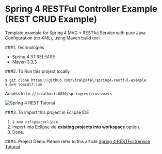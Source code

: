 # Spring 4 RESTFul Controller Example (REST CRUD Example)
Template example for Spring 4 MVC + RESTful Service with pure Java Configuration (no XML), using Maven build tool.

###1. Technologies
* Spring 4.3.1.RELEASE
* Maven 3.3.3

###2. To Run this project locally
```shell
$ git clone https://github.com/viralpatel/spring4-restful-example
$ mvn tomcat7:run
```
Access ```http://localhost:8080/springrest/customers```

![Spring 4 REST Tutorial](http://img.viralpatel.net/2016/06/spring-4-mvc-rest-controller-service-restful.png)

###3. To import this project in Eclipse IDE
1. ```$ mvn eclipse:eclipse```
2. Import into Eclipse via **existing projects into workspace** option.
3. Done. 


###4. Project Demo
Please refer to this article [Spring 4 RESTFul Service Tutorial](http://viralpatel.net/blogs/spring-4-mvc-rest-example-json/)
